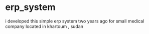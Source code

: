 # erp_system
 i developed this simple erp system two years ago for small medical company located in khartoum , sudan
